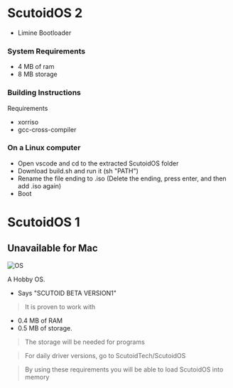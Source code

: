 # ScutoidOS 2
+ Limine Bootloader

### System Requirements
+ 4 MB of ram
+ 8 MB storage
### Building Instructions
Requirements
+ xorriso
+ gcc-cross-compiler
### On a Linux computer
+ Open vscode and cd to the extracted ScutoidOS folder
+ Download build.sh and run it (sh "PATH")
+ Rename the file ending to .iso (Delete the ending, press enter, and then add .iso again)
+ Boot


# ScutoidOS 1
## Unavailable for Mac

![OS](https://github.com/user-attachments/assets/38a1912b-454e-4636-b194-c4dd38c0d336)


A Hobby OS.

+ Says "SCUTOID BETA VERSION1"

 > It is proven to work with 

- 0.4 MB of RAM
- 0.5 MB of storage.

>The storage will be needed for programs

> For daily driver versions, go to ScutoidTech/ScutoidOS

> By using these requirements you will be able to load ScutoidOS into memory

